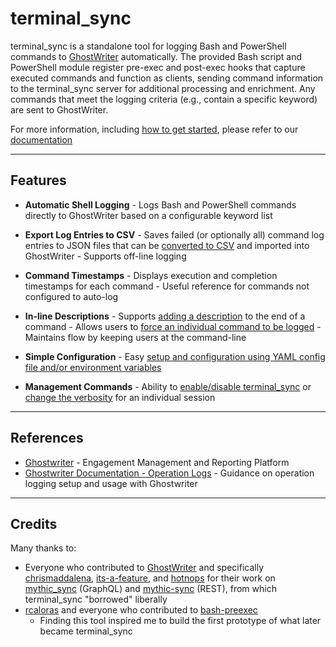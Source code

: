 # terminal_sync

terminal_sync is a standalone tool for logging Bash and PowerShell commands to [GhostWriter](https://github.com/GhostManager/Ghostwriter) automatically. The provided Bash script and PowerShell module register pre-exec and post-exec hooks that capture executed commands and function as clients, sending command information to the terminal_sync server for additional processing and enrichment. Any commands that meet the logging criteria (e.g., contain a specific keyword) are sent to GhostWriter.

For more information, including [how to get started](https://breakid.github.io/terminal_sync/setup), please refer to our [documentation](https://breakid.github.io/terminal_sync/)

---

## Features

- **Automatic Shell Logging**
      - Logs Bash and PowerShell commands directly to GhostWriter based on a configurable keyword list

- **Export Log Entries to CSV**
      - Saves failed (or optionally all) command log entries to JSON files that can be [converted to CSV](usage.md#export-logs-to-ghostwriter-csv) and imported into GhostWriter
      - Supports off-line logging

- **Command Timestamps**
      - Displays execution and completion timestamps for each command
      - Useful reference for commands not configured to auto-log

- **In-line Descriptions**
      - Supports [adding a description](usage.md#add-a-description) to the end of a command
      - Allows users to [force an individual command to be logged](usage.md#log-ad-hoc-commands)
      - Maintains flow by keeping users at the command-line

- **Simple Configuration**
      - Easy [setup and configuration using YAML config file and/or environment variables](setup.md#2-configure-the-server)

- **Management Commands**
      - Ability to [enable/disable terminal_sync](usage.md#enable--disable-terminal_sync) or [change the verbosity](usage.md#adjust-console-output-at-runtime) for an individual session

---

## References

- [Ghostwriter](https://github.com/GhostManager/Ghostwriter) - Engagement Management and Reporting Platform
- [Ghostwriter Documentation - Operation Logs](https://www.ghostwriter.wiki/features/operation-logs) - Guidance on operation logging setup and usage with Ghostwriter

---

## Credits

Many thanks to:

- Everyone who contributed to [GhostWriter](https://github.com/GhostManager/Ghostwriter) and specifically [chrismaddalena](https://github.com/chrismaddalena), [its-a-feature](https://github.com/its-a-feature), and [hotnops](https://github.com/hotnops) for their work on [mythic_sync](https://github.com/GhostManager/mythic_sync) (GraphQL) and [mythic-sync](https://github.com/hotnops/mythic-sync) (REST), from which terminal_sync "borrowed" liberally
- [rcaloras](https://github.com/rcaloras) and everyone who contributed to [bash-preexec](https://github.com/rcaloras/bash-preexec)
  - Finding this tool inspired me to build the first prototype of what later became terminal_sync
